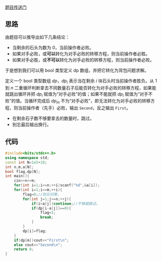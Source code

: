 [题目传送门](https://www.luogu.com.cn/problem/AT_dp_k)

## 思路

由题目可以推导出如下几条结论：

- 当剩余的石头为数为 $0$，当前操作者必败。
- 如果对手必败，或**可以**转化为对手必败的转移方程，则当前操作者必胜。
- 如果对手必胜，或**不可以**转化为对手必败的转移方程，则当前操作者必败。

于是想到我们可以用 bool 类型定义 dp 数组，并把它转化为背包问题求解。

定义一个 bool 类型数组 $dp$，$dp_i$ 表示当在剩余 $i$ 块石头时当前操作者胜负。从 $1$ 到 $n$ 二重循环判断拿去不同数量石子后能否转化为对手必败的转移方程，如果能就跳出循环并把 $dp_i$ 赋值为“对手必败”的值；如果不能就把 $dp_i$ 赋值为“对手不败”的值。当循环完成后 $dp_m$ 不为“对手必败”，即无法转化为对手必败的转移方程，则当前操作者（先手）必败，输出 ``Second``，反之输出 ``First``。

- 在剩余石子数不够要拿去的数量时，跳过。
- 别忘最后输出换行。

## 代码

~~~cpp
#include<bits/stdc++.h>
using namespace std;
const int N=1e5+10;
int n,m,a[N];
bool flag,dp[N];
int main(){
    cin>>n>>m;
    for(int i=1;i<=n;++i)scanf("%d",&a[i]);
    for(int i=1;i<=m;++i){
        flag=0;//别忘归零。
        for(int j=1;j<=n;++j){
            if(i<a[j])continue;//不够就跳过。
            if(dp[i-a[j]]==0){
                flag=1;
                break;
            }
        }
        dp[i]=flag;
    }
    if(dp[m])cout<<"First\n";
    else cout<<"Second\n";
    return 0;
}

~~~